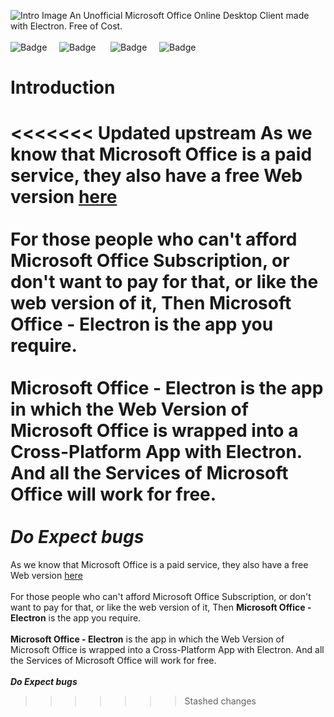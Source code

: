 ![Intro Image](https://user-images.githubusercontent.com/68941022/110233697-b6bc4a80-7f4b-11eb-82f1-db68eecfe517.png)
An Unofficial Microsoft Office Online Desktop Client made with Electron. Free of Cost. <br /><br />
![Badge](https://img.shields.io/badge/Made%20With%20♥-by%20Agam-orange?style=for-the-badge)&nbsp;&nbsp;&nbsp;&nbsp;&nbsp;![Badge](https://img.shields.io/badge/Powered%20by-Electron-red?logo=Electron&logoColor=white&style=for-the-badge) &nbsp;&nbsp;&nbsp;&nbsp;&nbsp;![Badge](https://img.shields.io/badge/Version-1.0.0-yellowgreen?style=for-the-badge&logo=Microsoft-Office&logoColor=white)&nbsp;&nbsp;&nbsp;&nbsp;&nbsp;![Badge](https://img.shields.io/badge/license-MIT-blue?style=for-the-badge)<br />
# Introduction
<<<<<<< Updated upstream
As we know that Microsoft Office is a paid service, they also have a free Web version [here](https://office.com)<br /><br />
For those people who can't afford Microsoft Office Subscription, or don't want to pay for that, or like the web version of it, Then **Microsoft Office - Electron** is the app you require.<br /><br />
  **Microsoft Office - Electron** is the app in which the Web Version of Microsoft Office is wrapped into a Cross-Platform App with Electron. And all the Services of Microsoft Office will work for free.
<br /><br />***Do Expect bugs***
=======
As we know that Microsoft Office is a paid service, they also have a free Web version <a href="https://office.com" target="_blank">here</a><br><br>
For those people who can't afford Microsoft Office Subscription, or don't want to pay for that, or like the web version of it, Then **Microsoft Office - Electron** is the app you require.<br><br>
**Microsoft Office - Electron** is the app in which the Web Version of Microsoft Office is wrapped into a Cross-Platform App with Electron. And all the Services of Microsoft Office will work for free.
<br><br>***Do Expect bugs***
>>>>>>> Stashed changes

